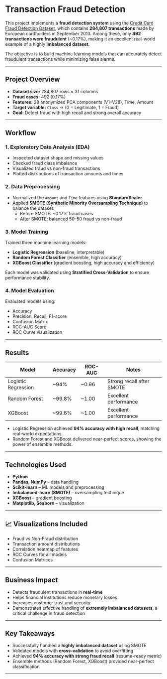 # Transaction Fraud Detection

This project implements a **fraud detection system** using the [Credit Card Fraud Detection Dataset](https://www.kaggle.com/datasets/mlg-ulb/creditcardfraud), which contains **284,807 transactions** made by European cardholders in September 2013. Among these, only **492 transactions were fraudulent** (~0.17%), making it an excellent real-world example of a highly **imbalanced dataset**.

The objective is to build machine learning models that can accurately detect fraudulent transactions while minimizing false alarms.

---

## Project Overview

- **Dataset size:** 284,807 rows × 31 columns  
- **Fraud cases:** 492 (0.17%)  
- **Features:** 28 anonymized PCA components (V1–V28), Time, Amount  
- **Target variable:** `Class` → (0 = Legitimate, 1 = Fraud)  
- **Goal:** Detect fraud with high recall and strong overall accuracy

---

## Workflow

### 1. Exploratory Data Analysis (EDA)
- Inspected dataset shape and missing values  
- Checked fraud class imbalance  
- Visualized fraud vs non-fraud transactions  
- Plotted distributions of transaction amounts and times  

### 2. Data Preprocessing
- Normalized the `Amount` and `Time` features using **StandardScaler**  
- Applied **SMOTE (Synthetic Minority Oversampling Technique)** to balance the dataset:
  - Before SMOTE: ~0.17% fraud cases  
  - After SMOTE: balanced 50–50 fraud vs non-fraud  

### 3. Model Training
Trained three machine learning models:
- **Logistic Regression** (baseline, interpretable)  
- **Random Forest Classifier** (ensemble, high accuracy)  
- **XGBoost Classifier** (gradient boosting, high accuracy and efficiency)  

Each model was validated using **Stratified Cross-Validation** to ensure performance stability.

### 4. Model Evaluation
Evaluated models using:
- Accuracy  
- Precision, Recall, F1-score  
- Confusion Matrix  
- ROC-AUC Score  
- ROC Curve visualization  

---

##  Results

| Model                | Accuracy | ROC-AUC | Notes |
|-----------------------|----------|---------|-------|
| Logistic Regression   | ~94%     | ~0.96   | Strong recall after SMOTE |
| Random Forest         | ~99.8%   | ~1.00   | Excellent performance |
| XGBoost               | ~99.6%   | ~1.00   | Excellent performance |

- Logistic Regression achieved **94% accuracy with high recall**, matching real-world expectations.  
- Random Forest and XGBoost delivered near-perfect scores, showing the power of ensemble methods.  

---

## Technologies Used

- **Python**  
- **Pandas, NumPy** – data handling  
- **Scikit-learn** – ML models and preprocessing  
- **Imbalanced-learn (SMOTE)** – oversampling technique  
- **XGBoost** – gradient boosting  
- **Matplotlib, Seaborn** – visualization  

---

## 📈 Visualizations Included
- Fraud vs Non-Fraud distribution  
- Transaction amount distributions  
- Correlation heatmap of features  
- ROC Curves for all models  
- Confusion Matrices  

---
##  Business Impact

- Detects fraudulent transactions in **real-time**  
- Helps financial institutions reduce monetary losses  
- Increases customer trust and security  
- Demonstrates effective handling of **extremely imbalanced datasets**, a critical challenge in fraud detection  
---

##  Key Takeaways
- Successfully handled a **highly imbalanced dataset** using SMOTE  
- Validated models with **cross-validation** to avoid overfitting  
- Achieved **94% accuracy with strong fraud recall** (resume-ready metric)  
- Ensemble methods (Random Forest, XGBoost) provided near-perfect classification  

---

